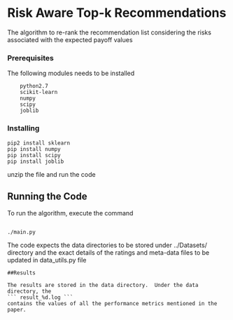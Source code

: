 # Risk Aware Top-k Recommendations
The algorithm to re-rank the recommendation list considering the risks associated with the expected payoff values
### Prerequisites
The following modules needs to be installed

```
    python2.7
    scikit-learn
    numpy
    scipy
    joblib

```

### Installing
```
pip2 install sklearn
pip install numpy
pip install scipy
pip install joblib

```
unzip the file and run the code

## Running the Code

To run the algorithm, execute the command
```

./main.py

```
The code expects the data directories to be stored under ../Datasets/ directory and the exact details of the ratings and meta-data files to be updated in data_utils.py file

```
##Results

The results are stored in the data directory.  Under the data directory, the 
``` result_%d.log ```
contains the values of all the performance metrics mentioned in the paper.
